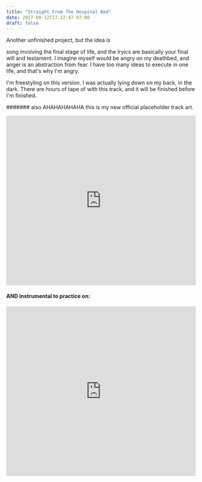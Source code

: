 ```yaml
---
title: "Straight From The Hospital Bed"
date: 2017-08-12T17:22:47-07:00
draft: false
---
```



Another unfinished project, but the idea is

song involving the final stage of life, and the lryics are basically your final will and testament. I imagine myself would be angry on my deathbed, and anger is an abstraction from fear. I have too many ideas to execute in one life, and that's why I'm angry.

I'm freestyling on this version. I was actually lying down on my back, in the dark. There are hours of tape of with this track, and it will be finished before I'm finished.

####### also AHAHAHAHAHA this is my new official placeholder track art.

<iframe width="100%" height="450" scrolling="no" frameborder="no" src="https://w.soundcloud.com/player/?url=https%3A//api.soundcloud.com/tracks/337635680%3Fsecret_token%3Ds-VM3UR&amp;auto_play=false&amp;hide_related=false&amp;show_comments=true&amp;show_user=true&amp;show_reposts=false&amp;visual=true"></iframe>


#### AND instrumental to practice on:

<iframe width="100%" height="450" scrolling="no" frameborder="no" src="https://w.soundcloud.com/player/?url=https%3A//api.soundcloud.com/tracks/337877799%3Fsecret_token%3Ds-I90Oo&amp;auto_play=false&amp;hide_related=false&amp;show_comments=true&amp;show_user=true&amp;show_reposts=false&amp;visual=true"></iframe>
